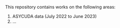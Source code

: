 This repository contains works on the following areas:

1. ASYCUDA data (July 2022 to June 2023)
2. ...
